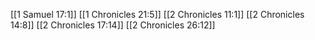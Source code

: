 [[1 Samuel 17:1]]
[[1 Chronicles 21:5]]
[[2 Chronicles 11:1]]
[[2 Chronicles 14:8]]
[[2 Chronicles 17:14]]
[[2 Chronicles 26:12]]

